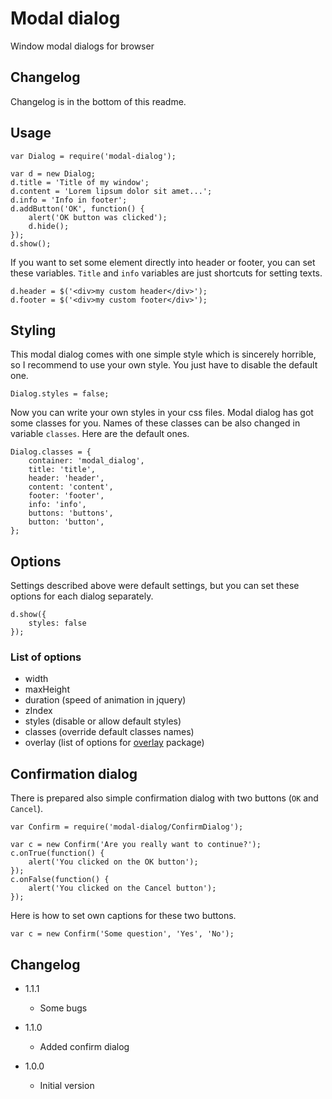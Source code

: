 # Modal dialog

Window modal dialogs for browser

## Changelog

Changelog is in the bottom of this readme.

## Usage

```
var Dialog = require('modal-dialog');

var d = new Dialog;
d.title = 'Title of my window';
d.content = 'Lorem lipsum dolor sit amet...';
d.info = 'Info in footer';
d.addButton('OK', function() {
	alert('OK button was clicked');
	d.hide();
});
d.show();
```

If you want to set some element directly into header or footer, you can set these variables. `Title` and `info` variables
are just shortcuts for setting texts.

```
d.header = $('<div>my custom header</div>');
d.footer = $('<div>my custom footer</div>');
```

## Styling

This modal dialog comes with one simple style which is sincerely horrible, so I recommend to use your own style. You just
have to disable the default one.

```
Dialog.styles = false;
```

Now you can write your own styles in your css files. Modal dialog has got some classes for you. Names of these classes can
be also changed in variable `classes`. Here are the default ones.

```
Dialog.classes = {
	container: 'modal_dialog',
	title: 'title',
	header: 'header',
	content: 'content',
	footer: 'footer',
	info: 'info',
	buttons: 'buttons',
	button: 'button',
};
```

## Options

Settings described above were default settings, but you can set these options for each dialog separately.

```
d.show({
	styles: false
});
```

### List of options

* width
* maxHeight
* duration (speed of animation in jquery)
* zIndex
* styles (disable or allow default styles)
* classes (override default classes names)
* overlay (list of options for [overlay](https://npmjs.org/package/overlay) package)

## Confirmation dialog

There is prepared also simple confirmation dialog with two buttons (`OK` and `Cancel`).

```
var Confirm = require('modal-dialog/ConfirmDialog');

var c = new Confirm('Are you really want to continue?');
c.onTrue(function() {
	alert('You clicked on the OK button');
});
c.onFalse(function() {
	alert('You clicked on the Cancel button');
});
```

Here is how to set own captions for these two buttons.

```
var c = new Confirm('Some question', 'Yes', 'No');
```

## Changelog

* 1.1.1
	+ Some bugs

* 1.1.0
	+ Added confirm dialog

* 1.0.0
	+ Initial version